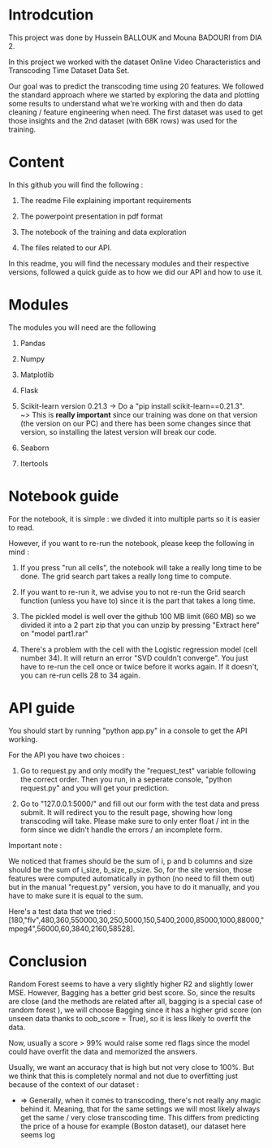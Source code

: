 # Introdcution
    
  This project was done by Hussein BALLOUK and Mouna BADOURI from DIA 2. 

  In this project we worked with the dataset Online Video Characteristics and Transcoding Time Dataset Data Set. 
  
  Our goal was to predict the transcoding time using 20 features. We followed the standard approach where we started by exploring the data and plotting some results to understand what we're working with and then do data cleaning / feature engineering when need. The first dataset was used to get those insights and the 2nd dataset (with 68K rows) was used for the training.

# Content

 In this github you will find the following :
  
  1. The readme File explaining important requirements
  
  2. The powerpoint presentation in pdf format
  
  3. The notebook of the training and data exploration
  
  4. The files related to our API.
  
 
 In this readme, you will find the necessary modules and their respective versions, followed a quick guide as to how we did our API and how to use it.
 
 # Modules
 
 The modules you will need are the following
 
  1. Pandas
  
  2. Numpy
  
  3. Matplotlib
  
  4. Flask
  
  5. Scikit-learn version 0.21.3 -> Do a "pip install scikit-learn==0.21.3". <br>~> This is **really important** since our training was done on that version (the version on our PC) and there has been some changes since that version, so installing the latest version will break our code.
  
  6. Seaborn
  
  7. Itertools
  
# Notebook guide
  
For the notebook, it is simple : we divded it into multiple parts so it is easier to read.
  
However, if you want to re-run the notebook, please keep the following in mind : 

  1. If you press "run all cells", the notebook will take a really long time to be done. The grid search part takes a really long time to compute.
    
  2. If you want to re-run it, we advise you to not re-run the Grid search function (unless you have to) since it is the part that takes a long time.
    
  3. The pickled model is well over the github 100 MB limit (660 MB) so we divided it into a 2 part zip that you can unzip by pressing "Extract here" on "model part1.rar"
    
  4. There's a problem with the cell with the Logistic regression model (cell number 34). It will return an error "SVD couldn't converge". You just have to re-run the cell once or twice before it works again. If it doesn't, you can re-run cells 28 to 34 again.
    
# API guide

You should start by running "python app.py" in a console to get the API working.

For the API you have two choices : 

  1. Go to request.py and only modify the "request_test" variable following the correct order. Then you run, in a seperate console, "python request.py" and you will get your prediction.
    
  2. Go to "127.0.0.1:5000/" and fill out our form with the test data and press submit. It will redirect you to the result page, showing how long transcoding will take. Please make sure to only enter float / int in the form since we didn't handle the errors / an incomplete form.
    
Important note : 

We noticed that frames should be the sum of i, p and b columns and size should be the sum of i_size, b_size, p_size. So, for the site version, those features were computed automatically in python (no need to fill them out) but in the manual "request.py" version, you have to do it manually, and you have to make sure it is equal to the sum.

Here's a test data that we tried : [180,"flv",480,360,550000,30,250,5000,150,5400,2000,85000,1000,88000,"mpeg4",56000,60,3840,2160,58528].

# Conclusion 

Random Forest seems to have a very slightly higher R2 and slightly lower MSE. However, Bagging has a better grid
best score. So, since the results are close (and the methods are related after all, bagging is a special case of random
forest ), we will choose Bagging since it has a higher grid score (on unseen data thanks to oob_score = True), so it is
less likely to overfit the data.

Now, usually a score > 99% would raise some red flags since the model could have overfit the data and memorized
the answers.

Usually, we want an accuracy that is high but not very close to 100%. But we think that this is completely normal and
not due to overfitting just because of the context of our dataset :
- => Generally, when it comes to transcoding, there's not really any magic behind it. Meaning, that for the same settings we will
most likely always get the same / very close transcoding time. This differs from predicting the price of a house for example
(Boston dataset), our dataset here seems log

